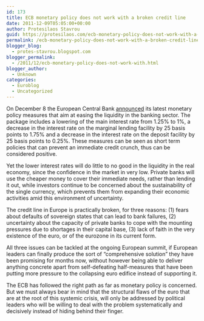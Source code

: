 ```yaml
---
id: 173
title: ECB monetary policy does not work with a broken credit line
date: 2011-12-09T05:05:00+00:00
author: Protesilaos Stavrou
guid: https://protesilaos.com/ecb-monetary-policy-does-not-work-with-a-broken-credit-line/
permalink: /ecb-monetary-policy-does-not-work-with-a-broken-credit-line/
blogger_blog:
  - protes-stavrou.blogspot.com
blogger_permalink:
  - /2011/12/ecb-monetary-policy-does-not-work-with.html
blogger_author:
  - Unknown
categories:
  - Euroblog
  - Uncategorized
---
```

On December 8 the European Central Bank [announced](http://www.ecb.int/press/pr/date/2011/html/pr111208.en.html) its latest monetary policy measures that aim at easing the liquidity in the banking sector. The package includes a lowering of the main interest rate from 1.25% to 1%, a decrease in the interest rate on the marginal lending facility by 25 basis points to 1.75% and a decrease in the interest rate on the deposit facility by 25 basis points to 0.25%. These measures can be seen as short term policies that can prevent an immediate credit crunch, thus can be considered positive.

Yet the lower interest rates will do little to no good in the liquidity in the real economy, since the confidence in the market in very low. Private banks will use the cheaper money to cover their immediate needs, rather than lending it out, while investors continue to be concerned about the sustainability of the single currency, which prevents them from expanding their economic activities amid this environment of uncertainty.

The credit line in Europe is practically broken, for three reasons: (1) fears about defaults of sovereign states that can lead to bank failures, (2) uncertainty about the capacity of private banks to cope with the mounting pressures due to shortages in their capital base, (3) lack of faith in the very existence of the euro, or of the eurozone in its current form.

All three issues can be tackled at the ongoing European summit, if European leaders can finally produce the sort of &#8220;comprehensive solution&#8221; they have been promising for months now, without however being able to deliver anything concrete apart from self-defeating half-measures that have been putting more pressure to the collapsing euro edifice instead of supporting it.

The ECB has followed the right path as far as monetary policy is concerned. But we must always bear in mind that the structural flaws of the euro that are at the root of this systemic crisis, will only be addressed by political leaders who will be willing to deal with the problem systematically and decisively instead of hiding behind their finger.